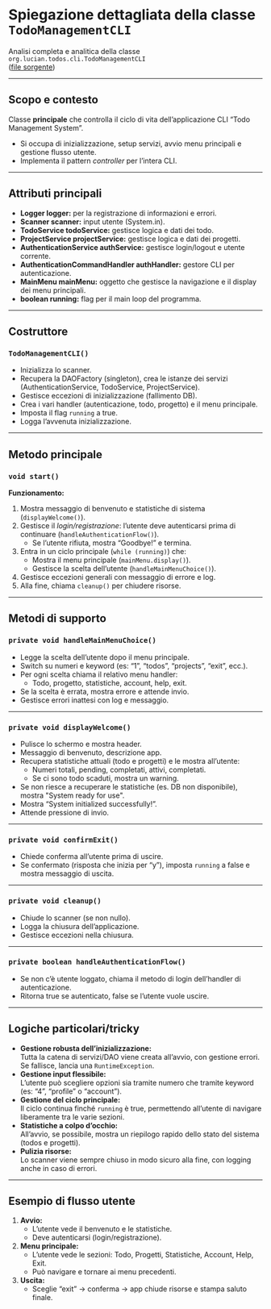 # Spiegazione dettagliata della classe `TodoManagementCLI`

Analisi completa e analitica della classe  
`org.lucian.todos.cli.TodoManagementCLI`  
([file sorgente](https://github.com/Lucio1590/todo_cli/blob/main/src/main/java/org/lucian/todos/cli/TodoManagementCLI.java))

---

## Scopo e contesto

Classe **principale** che controlla il ciclo di vita dell’applicazione CLI “Todo Management System”.
- Si occupa di inizializzazione, setup servizi, avvio menu principali e gestione flusso utente.
- Implementa il pattern _controller_ per l’intera CLI.

---

## Attributi principali

- **Logger logger:** per la registrazione di informazioni e errori.
- **Scanner scanner:** input utente (System.in).
- **TodoService todoService:** gestisce logica e dati dei todo.
- **ProjectService projectService:** gestisce logica e dati dei progetti.
- **AuthenticationService authService:** gestisce login/logout e utente corrente.
- **AuthenticationCommandHandler authHandler:** gestore CLI per autenticazione.
- **MainMenu mainMenu:** oggetto che gestisce la navigazione e il display dei menu principali.
- **boolean running:** flag per il main loop del programma.

---

## Costruttore

### `TodoManagementCLI()`
- Inizializza lo scanner.
- Recupera la DAOFactory (singleton), crea le istanze dei servizi (AuthenticationService, TodoService, ProjectService).
- Gestisce eccezioni di inizializzazione (fallimento DB).
- Crea i vari handler (autenticazione, todo, progetto) e il menu principale.
- Imposta il flag `running` a true.
- Logga l’avvenuta inizializzazione.

---

## Metodo principale

### `void start()`
**Funzionamento:**
1. Mostra messaggio di benvenuto e statistiche di sistema (`displayWelcome()`).
2. Gestisce il _login/registrazione_: l’utente deve autenticarsi prima di continuare (`handleAuthenticationFlow()`).
   - Se l’utente rifiuta, mostra “Goodbye!” e termina.
3. Entra in un ciclo principale (`while (running)`) che:
   - Mostra il menu principale (`mainMenu.display()`).
   - Gestisce la scelta dell’utente (`handleMainMenuChoice()`).
4. Gestisce eccezioni generali con messaggio di errore e log.
5. Alla fine, chiama `cleanup()` per chiudere risorse.

---

## Metodi di supporto

### `private void handleMainMenuChoice()`
- Legge la scelta dell’utente dopo il menu principale.
- Switch su numeri e keyword (es: “1”, “todos”, “projects”, “exit”, ecc.).
- Per ogni scelta chiama il relativo menu handler:
  - Todo, progetto, statistiche, account, help, exit.
- Se la scelta è errata, mostra errore e attende invio.
- Gestisce errori inattesi con log e messaggio.

---

### `private void displayWelcome()`
- Pulisce lo schermo e mostra header.
- Messaggio di benvenuto, descrizione app.
- Recupera statistiche attuali (todo e progetti) e le mostra all’utente:
  - Numeri totali, pending, completati, attivi, completati.
  - Se ci sono todo scaduti, mostra un warning.
- Se non riesce a recuperare le statistiche (es. DB non disponibile), mostra "System ready for use".
- Mostra “System initialized successfully!”.
- Attende pressione di invio.

---

### `private void confirmExit()`
- Chiede conferma all’utente prima di uscire.
- Se confermato (risposta che inizia per “y”), imposta `running` a false e mostra messaggio di uscita.

---

### `private void cleanup()`
- Chiude lo scanner (se non nullo).
- Logga la chiusura dell’applicazione.
- Gestisce eccezioni nella chiusura.

---

### `private boolean handleAuthenticationFlow()`
- Se non c’è utente loggato, chiama il metodo di login dell’handler di autenticazione.
- Ritorna true se autenticato, false se l’utente vuole uscire.

---

## Logiche particolari/tricky

- **Gestione robusta dell’inizializzazione:**  
  Tutta la catena di servizi/DAO viene creata all’avvio, con gestione errori. Se fallisce, lancia una `RuntimeException`.
- **Gestione input flessibile:**  
  L’utente può scegliere opzioni sia tramite numero che tramite keyword (es: “4”, “profile” o “account”).
- **Gestione del ciclo principale:**  
  Il ciclo continua finché `running` è true, permettendo all’utente di navigare liberamente tra le varie sezioni.
- **Statistiche a colpo d’occhio:**  
  All’avvio, se possibile, mostra un riepilogo rapido dello stato del sistema (todos e progetti).
- **Pulizia risorse:**  
  Lo scanner viene sempre chiuso in modo sicuro alla fine, con logging anche in caso di errori.

---

## Esempio di flusso utente

1. **Avvio:**  
   - L’utente vede il benvenuto e le statistiche.
   - Deve autenticarsi (login/registrazione).
2. **Menu principale:**  
   - L’utente vede le sezioni: Todo, Progetti, Statistiche, Account, Help, Exit.
   - Può navigare e tornare ai menu precedenti.
3. **Uscita:**  
   - Sceglie “exit” → conferma → app chiude risorse e stampa saluto finale.
